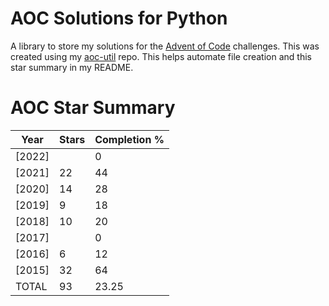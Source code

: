 # AOC Solutions for Python
A library to store my solutions for the <a href=https://adventofcode.com>Advent of Code</a>
challenges. This was created using my <a href=https://github.com/jaceiverson/aoc-util>aoc-util</a> repo. This helps automate file creation and this star summary in my README.

# AOC Star Summary
| Year   |   Stars |   Completion % |
|--------|---------|----------------|
| [2022] |         |           0    |
| [2021] |      22 |          44    |
| [2020] |      14 |          28    |
| [2019] |       9 |          18    |
| [2018] |      10 |          20    |
| [2017] |         |           0    |
| [2016] |       6 |          12    |
| [2015] |      32 |          64    |
| TOTAL  |      93 |          23.25 |

